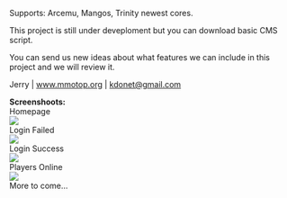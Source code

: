 Supports: Arcemu, Mangos, Trinity newest cores.

This project is still under deveploment but you can download basic CMS script.

You can send us new ideas about what features we can include in this project and we will review it.

Jerry | www.mmotop.org | kdonet@gmail.com

<b>Screenshoots:</b><br />
Homepage<br />
<a href='http://img839.imageshack.us/i/homepagepq.jpg/'><img src='http://img839.imageshack.us/img839/4050/homepagepq.th.jpg' border='0' /></a>
<br />
Login Failed<br />
<a href='http://img222.imageshack.us/i/loginfailed.jpg/'><img src='http://img222.imageshack.us/img222/347/loginfailed.th.jpg' border='0' /></a>
<br />
Login Success<br />
<a href='http://img258.imageshack.us/i/loginsuccess.jpg/'><img src='http://img258.imageshack.us/img258/1592/loginsuccess.th.jpg' border='0' /></a><br />
Players Online<br />
<a href='http://img442.imageshack.us/i/playersonline.jpg/'><img src='http://img442.imageshack.us/img442/3187/playersonline.th.jpg' border='0' /></a><br />
More to come...